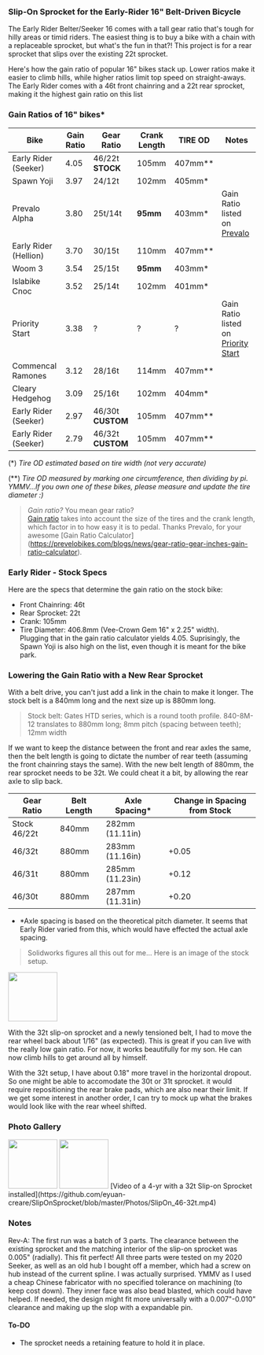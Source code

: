 ### Slip-On Sprocket for the Early-Rider 16" Belt-Driven Bicycle

The Early Rider Belter/Seeker 16 comes with a tall gear ratio that's tough for hilly areas or timid riders.  The easiest thing is to buy a bike with a chain with a replaceable sprocket, but what's the fun in that?! This project is for a rear sprocket that slips over the existing 22t sprocket.

Here's how the gain ratio of popular 16" bikes stack up.  Lower ratios make it easier to climb hills, while higher ratios limit top speed on straight-aways.  The Early Rider comes with a 46t front chainring and a 22t rear sprocket, making it the highest gain ratio on this list

### Gain Ratios of 16" bikes*
| Bike             | Gain Ratio | Gear Ratio  | Crank Length  | TIRE OD | Notes|
|------------------|------------|-------------|---------------|---------|------|
|Early Rider (Seeker)|4.05      |46/22t **STOCK**|105mm       |407mm**  ||
|Spawn Yoji        |3.97        |24/12t       |102mm          |405mm*   | |
|Prevalo Alpha     |3.80        |25t/14t      |**95mm**       |403mm*   |Gain Ratio listed on [Prevalo](https://prevelobikes.com/products/alpha-two) |
|Early Rider (Hellion)|3.70     |30/15t       |110mm          |407mm**  ||        
|Woom 3            |3.54        |25/15t       | **95mm**      |403mm*   ||
|Islabike Cnoc     |3.52        |25/14t       |102mm          |401mm*   ||
|Priority Start    |3.38        |?            |?              |?        |Gain Ratio listed on [Priority Start](https://www.prioritybicycles.com/products/startfw2) |
|Commencal Ramones |3.12        |28/16t       |114mm          |407mm**  ||
|Cleary Hedgehog   |3.09        |25/16t       |102mm          |404mm*   ||
|Early Rider (Seeker)|2.97      |46/30t **CUSTOM**|105mm      |407mm**  ||
|Early Rider (Seeker)|2.79      |46/32t **CUSTOM**|105mm      |407mm**  ||

(*) *Tire OD estimated based on tire width (not very accurate)*

(**) *Tire OD measured by marking one circumference, then dividing by pi.  YMMV...If you own one of these bikes, please measure and update the tire diameter :)*

> *Gain ratio?* You mean gear ratio?  
[Gain ratio](https://prevelobikes.com/blogs/news/bicycle-gear-ratio-gear-inches-and-gain-ratio) takes into account the size of the tires and the crank length, which factor in to how easy it is to pedal. Thanks Prevalo, for your awesome [Gain Ratio Calculator] (https://prevelobikes.com/blogs/news/gear-ratio-gear-inches-gain-ratio-calculator).

### Early Rider - Stock Specs
Here are the specs that determine the gain ratio on the stock bike:
* Front Chainring: 46t
* Rear Sprocket: 22t
* Crank: 105mm
* Tire Diameter: 406.8mm (Vee-Crown Gem 16" x 2.25" width).  
Plugging that in the gain ratio calculator yields 4.05.  Suprisingly, the Spawn Yoji is also high on the list, even though it is meant for the bike park.  

### Lowering the Gain Ratio with a New Rear Sprocket
With a belt drive, you can't just add a link in the chain to make it longer. The stock belt is a 840mm long and the next size up is 880mm long.
>Stock belt: Gates HTD series, which is a round tooth profile.  840-8M-12 translates to 880mm long; 8mm pitch (spacing between teeth); 12mm width
 
If we want to keep the distance between the front and rear axles the same, then the belt length is going to dictate the number of rear teeth (assuming the front chainring stays the same).  With the new belt length of 880mm, the rear sprocket needs to be 32t.  We could cheat it a bit, by allowing the rear axle to slip back.

|Gear Ratio     |Belt Length  |Axle Spacing*  |Change in Spacing from Stock|
|---------------|-------------|---------------|-----------------|
|Stock 46/22t   |840mm        |282mm (11.11in)|                 |
|46/32t         |880mm        |283mm (11.16in)|+0.05            |
|46/31t         |880mm        |285mm (11.23in)|+0.12            |  
|46/30t         |880mm        |287mm (11.31in)|+0.20            | 
* *Axle spacing is based on the theoretical pitch diameter.  It seems that Early Rider varied from this, which would have effected the actual axle spacing.

>Solidworks figures all this out for me... Here is an image of the stock setup.
<img src="https://i.imgur.com/nTLmv0j.png" height="100"/>

With the 32t slip-on sprocket and a newly tensioned belt, I had to move the rear wheel back about 1/16" (as expected).  This is great if you can live with the really low gain ratio.  For now, it works beautifully for my son.  He can now climb hills to get around all by himself.

With the 32t setup, I have about 0.18" more travel in the horizontal dropout.  So one might be able to accomodate the 30t or 31t sprocket. it would require repositioning the rear brake pads, which are also near their limit.  If we get some interest in another order, I can try to mock up what the brakes would look like with the rear wheel shifted.

### Photo Gallery
<img src="https://i.imgur.com/5nRr9sL.png" height="100"/>
<img src="https://i.imgur.com/Bt8BAmj.png" height="100"/>
[Video of a 4-yr with a 32t Slip-on Sprocket installed](https://github.com/eyuan-creare/SlipOnSprocket/blob/master/Photos/SlipOn_46-32t.mp4)

### Notes
Rev-A: The first run was a batch of 3 parts.  The clearance between the existing sprocket and the matching interior of the slip-on sprocket was 0.005" (radially). This fit perfect!  All three parts were tested on my 2020 Seeker, as well as an old hub I bought off a member, which had a screw on hub instead of the current spline. I was actually surprised.  YMMV as I used a cheap Chinese fabricator with no specified tolerance on machining (to keep cost down).  They inner face was also bead blasted, which could have helped.  If needed, the design might fit more universally with a 0.007"-0.010" clearance and making up the slop with a expandable pin. 

#### To-DO
* The sprocket needs a retaining feature to hold it in place.
